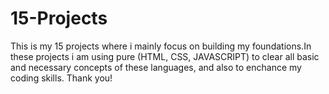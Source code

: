 # 15-Projects
This is my 15 projects where i mainly focus on building my foundations.In these projects i am using pure (HTML, CSS, JAVASCRIPT) to clear all basic and necessary concepts of these languages, and also to enchance my coding skills. Thank you!
